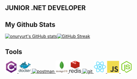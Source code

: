 
## JUNIOR .NET DEVELOPER


## My Github Stats

<a href="http://www.github.com/onuryurt9"><img src="https://github-readme-stats.vercel.app/api?username=onuryurt9&show_icons=true&hide=&count_private=true&title_color=FF7F00&text_color=00000&icon_color=0891b2&bg_color=fff&hide_border=true&show_icons=true" alt="onuryurt's GitHub stats" /></a>[![GitHub Streak](http://github-readme-streak-stats.herokuapp.com?user=onuryurt9&theme=white-orange&date_format=j%20M%5B%20Y%5D)](https://git.io/streak-stats)
## Tools
<a href="https://www.w3schools.com/cs/" target="_blank" rel="noreferrer"> <img src="https://raw.githubusercontent.com/devicons/devicon/master/icons/csharp/csharp-original.svg" alt="csharp" width="40" height="40"/>
<a href="https://www.docker.com/" target="_blank" rel="noreferrer"> <img src="https://raw.githubusercontent.com/devicons/devicon/master/icons/docker/docker-original-wordmark.svg" alt="docker" width="40" height="40"/> </a> 
<a href="https://postman.com" target="_blank" rel="noreferrer"> <img src="https://www.vectorlogo.zone/logos/getpostman/getpostman-icon.svg" alt="postman" width="40" height="40"/> </a> 
<a href="https://www.mongodb.com/" target="_blank" rel="noreferrer"> <img src="https://raw.githubusercontent.com/devicons/devicon/master/icons/mongodb/mongodb-original-wordmark.svg" alt="mongodb" width="40" height="40"/> </a> 
<a href="https://redis.io" target="_blank" rel="noreferrer"> <img src="https://raw.githubusercontent.com/devicons/devicon/master/icons/redis/redis-original-wordmark.svg" alt="redis" width="40" height="40"/> </a>
<a href="https://git-scm.com/" target="_blank" rel="noreferrer"> <img src="https://www.vectorlogo.zone/logos/git-scm/git-scm-icon.svg" alt="git" width="40" height="40"/> </a> 
<a href="https://https://reactjs.org/" target="_blank" rel="noreferrer"> <img src="https://raw.githubusercontent.com/devicons/devicon/master/icons/react/react-original.svg" alt="git" width="40" height="40"/> </a> 
<a href="https://www.javascript.com/" target="_blank" rel="noreferrer"> <img src="https://raw.githubusercontent.com/devicons/devicon/master/icons/javascript/javascript-original.svg" alt="git" width="40" height="40"/> </a>
<a href="https://nodejs.org/en/" target="_blank" rel="noreferrer"> <img src="https://raw.githubusercontent.com/devicons/devicon/master/icons/nodejs/nodejs-original.svg" alt="git" width="40" height="40"/> </a>
